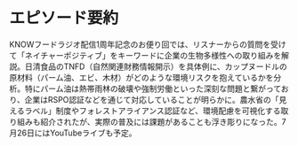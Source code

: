 # エピソード要約

KNOWフードラジオ配信1周年記念のお便り回では、リスナーからの質問を受けて「ネイチャーポジティブ」をキーワードに企業の生物多様性への取り組みを解説。日清食品のTNFD（自然関連財務情報開示）を具体例に、カップヌードルの原材料（パーム油、エビ、木材）がどのような環境リスクを抱えているかを分析。特にパーム油は熱帯雨林の破壊や強制労働といった深刻な問題と繋がっており、企業はRSPO認証などを通じて対応していることが明らかに。農水省の「見えるラベル」制度やフォレストアライアンス認証など、環境配慮を可視化する取り組みも紹介されたが、実際の普及には課題があることも浮き彫りになった。7月26日にはYouTubeライブも予定。
